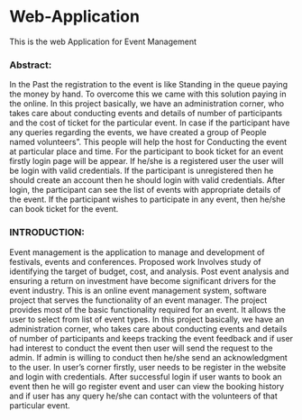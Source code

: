 # Web-Application
This is the web Application for Event Management

### Abstract:
In the Past the registration to the event is like Standing in the queue paying the money by hand. To overcome this we came with this solution paying in the online.
In this project basically, we have an administration corner, who takes care about conducting events and details of number of participants and the cost of ticket for the particular event. In case if the participant have any queries regarding the events, we have created a group of
People named volunteers”. This people will help the host for Conducting the event at particular place and time.
For the participant to book ticket for an event firstly login page will be appear. If he/she is a registered user the user will be login with valid credentials. If the participant is unregistered then he should create an account then he should login with valid credentials. After login, the participant can see the list of events with appropriate details of the event. If the participant wishes to participate in any event, then he/she can book ticket for the event.


### INTRODUCTION:
Event management is the application to manage and development of festivals, events and conferences. Proposed work Involves study of identifying the target of budget, cost, and analysis. Post event analysis and ensuring a return on investment have become significant drivers for the event industry. This is an online event management system, software project that serves the functionality of an event manager.
The project provides most of the basic functionality required for an event. It allows the user to select from list of event types.
In this project basically, we have an administration corner, who takes care about conducting events and details of number of participants and keeps tracking the event feedback and if user had interest to conduct the event then user will send the request to the admin. If admin is willing to conduct then he/she send an acknowledgment to the user.
In user’s corner firstly, user needs to be register in the website and login with credentials. After successful login if user wants to book an event then he will go register event and user can view the booking history and if user has any query he/she can contact with the volunteers of that particular event.
